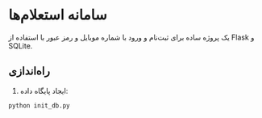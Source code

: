# سامانه استعلام‌ها

یک پروژه ساده برای ثبت‌نام و ورود با شماره موبایل و رمز عبور با استفاده از Flask و SQLite.

## راه‌اندازی

1. ایجاد پایگاه داده:
```bash
python init_db.py
